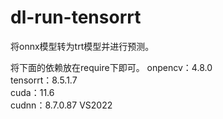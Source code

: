 # dl-run-tensorrt
将onnx模型转为trt模型并进行预测。

将下面的依赖放在require下即可。
onpencv：4.8.0  
tensorrt：8.5.1.7  
cuda：11.6  
cudnn：8.7.0.87
VS2022
